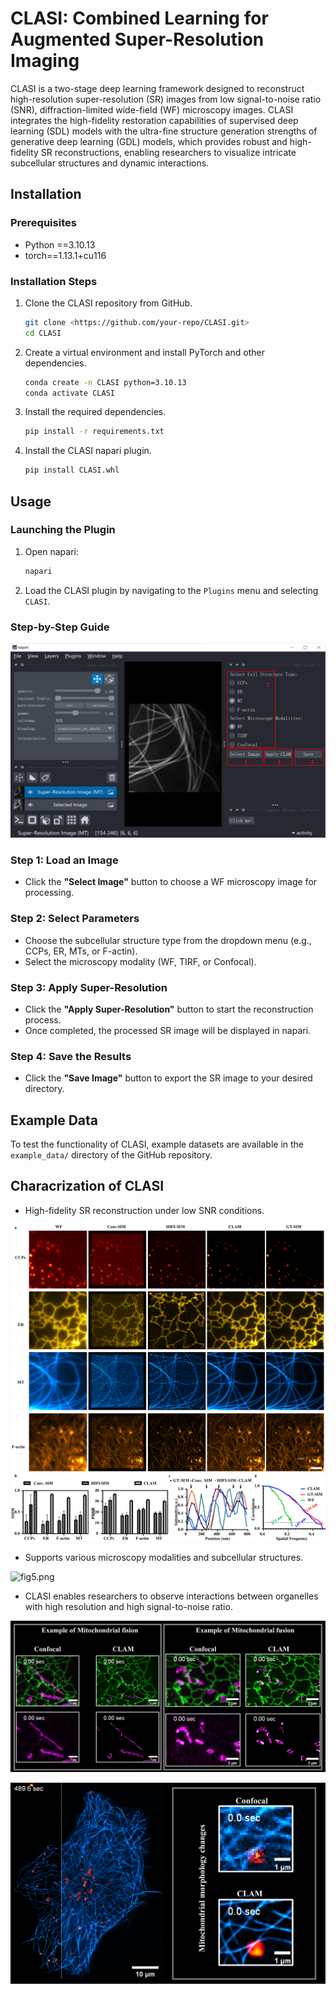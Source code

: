 # CLASI: Combined Learning for Augmented Super-Resolution Imaging

CLASI is a two-stage deep learning framework designed to reconstruct high-resolution super-resolution (SR) images from low signal-to-noise ratio (SNR), diffraction-limited wide-field (WF) microscopy images. CLASI integrates the high-fidelity restoration capabilities of supervised deep learning (SDL) models with the ultra-fine structure generation strengths of generative deep learning (GDL) models, which provides robust and high-fidelity SR reconstructions, enabling researchers to visualize intricate subcellular structures and dynamic interactions.


## Installation

### Prerequisites

- Python ==3.10.13
- torch==1.13.1+cu116

### Installation Steps

1. Clone the CLASI repository from GitHub.
    
    ```bash
    git clone <https://github.com/your-repo/CLASI.git>
    cd CLASI
    ```
    
2. Create a virtual environment and install PyTorch and other dependencies.
    
    ```bash
    conda create -n CLASI python=3.10.13
    conda activate CLASI
    ```
    
3. Install the required dependencies.
    
    ```bash
    pip install -r requirements.txt
    ```
    
4. Install the CLASI napari plugin.
    
    ```bash
    pip install CLASI.whl
    ```
    

## Usage

### Launching the Plugin

1. Open napari:
    
    ```bash
    napari
    ```
    
2. Load the CLASI plugin by navigating to the `Plugins` menu and selecting `CLASI`.

### Step-by-Step Guide
![plugin.png](figs/plugin.png)

### Step 1: Load an Image

- Click the **"Select Image"** button to choose a WF microscopy image for processing.

### Step 2: Select Parameters

- Choose the subcellular structure type from the dropdown menu (e.g., CCPs, ER, MTs, or F-actin).
- Select the microscopy modality (WF, TIRF, or Confocal).

### Step 3: Apply Super-Resolution

- Click the **"Apply Super-Resolution"** button to start the reconstruction process.
- Once completed, the processed SR image will be displayed in napari.

### Step 4: Save the Results

- Click the **"Save Image"** button to export the SR image to your desired directory.

## Example Data

To test the functionality of CLASI, example datasets are available in the `example_data/` directory of the GitHub repository.

## **Characrization of CLASI**

- High-fidelity SR reconstruction under low SNR conditions.

![Fig1.png](figs/Fig1.png)

- Supports various microscopy modalities and subcellular structures.

![fig5.png](figs/fig5.png)

- CLASI enables researchers to observe interactions between organelles with high resolution and high signal-to-noise ratio.

![ER+Mito.png](figs/ER+Mito.png)

![MT+Lyso.png](figs/MT+Lyso.png)

